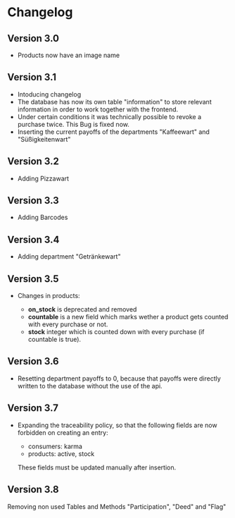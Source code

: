 # Changelog

## Version 3.0

- Products now have an image name

## Version 3.1

- Intoducing changelog
- The database has now its own table "information" to store relevant
  information in order to work together with the frontend.
- Under certain conditions it was technically possible to revoke a purchase
  twice. This Bug is fixed now.
- Inserting the current payoffs of the departments "Kaffeewart" and
  "Süßigkeitenwart"

## Version 3.2

- Adding Pizzawart

## Version 3.3

- Adding Barcodes

## Version 3.4

- Adding department "Getränkewart"

## Version 3.5

- Changes in products:

  - **on_stock** is deprecated and removed
  - **countable** is a new field which marks wether a product gets counted
    with every purchase or not.
  - **stock** integer which is counted down with every purchase
    (if countable is true).

## Version 3.6

- Resetting department payoffs to 0, because that payoffs were directly
  written to the database without the use of the api.

## Version 3.7

- Expanding the traceability policy, so that the following fields are now
  forbidden on creating an entry:

  - consumers: karma
  - products: active, stock

  These fields must be updated manually after insertion.

## Version 3.8

Removing non used Tables and Methods "Participation", "Deed" and "Flag"

